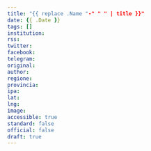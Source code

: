 ```yaml
---
title: "{{ replace .Name "-" " " | title }}"
date: {{ .Date }}
tags: []
institution: 
rss: 
twitter: 
facebook: 
telegram: 
original: 
author: 
regione: 
provincia: 
ipa: 
lat: 
lng: 
image: 
accessible: true
standard: false
official: false
draft: true
---
```

